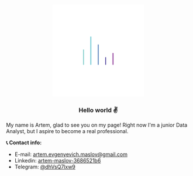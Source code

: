 <div align="center">
  
<img src="https://github.com/artem-maslov/artem-maslov/blob/main/resources/6ywG.gif" width="250" height="250"/>



### Hello world ✌

</div>

My name is Artem, glad to see you on my page! Right now I'm a junior Data Analyst, but I aspire to become a real professional. 



</div>

**📞 Contact info:**
* E-mail: artem.evgenyevich.maslov@gmail.com
* Linkedin: [artem-maslov-3686521b6](https://www.linkedin.com/in/artem-maslov-3686521b6/)
* Telegram: [@dhVsQ7lxw9](https://t.me/dhVsQ7lxw9)



<!--
**artem-maslov/artem-maslov** is a ✨ _special_ ✨ repository because its `README.md` (this file) appears on your GitHub profile.

Here are some ideas to get you started:

- 🔭 I’m currently working on ...
- 🌱 I’m currently learning ...
- 👯 I’m looking to collaborate on ...
- 🤔 I’m looking for help with ...
- 💬 Ask me about ...
- 📫 How to reach me: ...
- 😄 Pronouns: ...
- ⚡ Fun fact: ...
-->
